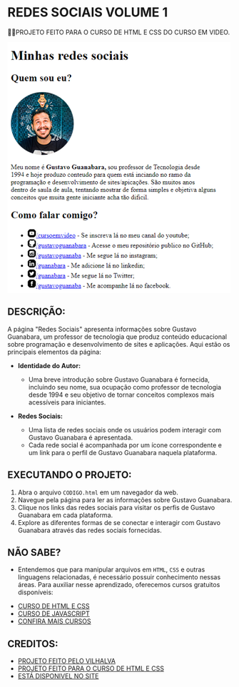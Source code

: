 # REDES SOCIAIS VOLUME 1
👨‍🏫PROJETO FEITO PARA O CURSO DE HTML E CSS DO CURSO EM VIDEO.

<img src="FOTO.png" align="center" width="500"> <br>

## DESCRIÇÃO:
A página "Redes Sociais" apresenta informações sobre Gustavo Guanabara, um professor de tecnologia que produz conteúdo educacional sobre programação e desenvolvimento de sites e aplicações. Aqui estão os principais elementos da página:

- **Identidade do Autor:**
  - Uma breve introdução sobre Gustavo Guanabara é fornecida, incluindo seu nome, sua ocupação como professor de tecnologia desde 1994 e seu objetivo de tornar conceitos complexos mais acessíveis para iniciantes.

- **Redes Sociais:**
  - Uma lista de redes sociais onde os usuários podem interagir com Gustavo Guanabara é apresentada.
  - Cada rede social é acompanhada por um ícone correspondente e um link para o perfil de Gustavo Guanabara naquela plataforma.

## EXECUTANDO O PROJETO:
1. Abra o arquivo `CODIGO.html` em um navegador da web.
2. Navegue pela página para ler as informações sobre Gustavo Guanabara.
3. Clique nos links das redes sociais para visitar os perfis de Gustavo Guanabara em cada plataforma.
4. Explore as diferentes formas de se conectar e interagir com Gustavo Guanabara através das redes sociais fornecidas.

## NÃO SABE?
- Entendemos que para manipular arquivos em `HTML`, `CSS` e outras linguagens relacionadas, é necessário possuir conhecimento nessas áreas. Para auxiliar nesse aprendizado, oferecemos cursos gratuitos disponíveis:
* [CURSO DE HTML E CSS](https://github.com/VILHALVA/CURSO-DE-HTML-E-CSS)
* [CURSO DE JAVASCRIPT](https://github.com/VILHALVA/CURSO-DE-JAVASCRIPT)
* [CONFIRA MAIS CURSOS](https://github.com/VILHALVA?tab=repositories&q=+topic:CURSO)

## CREDITOS:
- [PROJETO FEITO PELO VILHALVA](https://github.com/VILHALVA)
- [PROJETO FEITO PARA O CURSO DE HTML E CSS](https://github.com/VILHALVA/CURSO-DE-HTML-E-CSS)
- [ESTÁ DISPONIVEL NO SITE](https://vilhalva.github.io/STYLER/STYLER.html)
